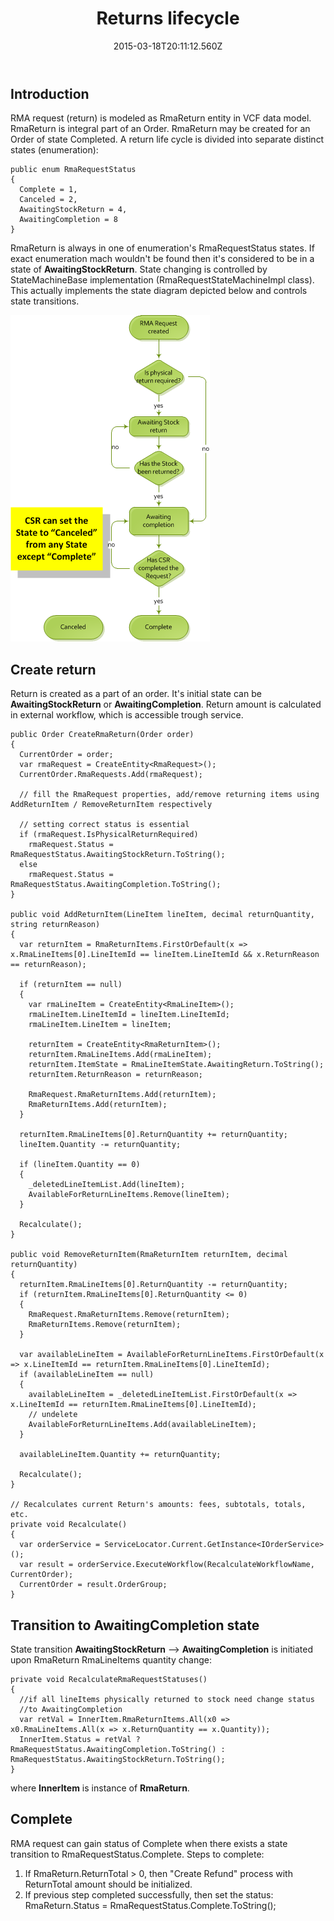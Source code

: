 ﻿---
title: Returns lifecycle
description: Returns lifecycle
layout: docs
date: 2015-03-18T20:11:12.560Z
priority: 6
---
## Introduction

RMA request (return) is modeled as RmaReturn entity in VCF data model. RmaReturn is integral part of an Order. RmaReturn may be created for an Order of state Completed. A return life cycle is divided into separate distinct states (enumeration):

```
public enum RmaRequestStatus
{
  Complete = 1,
  Canceled = 2,
  AwaitingStockReturn = 4,
  AwaitingCompletion = 8
}
```

RmaReturn is always in one of enumeration's RmaRequestStatus states. If exact enumeration mach wouldn't be found then it's considered to be in a state of **AwaitingStockReturn**. State changing is controlled by StateMachineBase<string> implementation (RmaRequestStateMachineImpl class). This actually implements the state diagram depicted below and controls state transitions.

<img src="../../../assets/images/docs/image2013-6-6_16_23_30.png" />

## Create return

Return is created as a part of an order. It's initial state can be **AwaitingStockReturn** or **AwaitingCompletion**. Return amount is calculated in external workflow, which is accessible trough service.

```
public Order CreateRmaReturn(Order order)
{
  CurrentOrder = order;
  var rmaRequest = CreateEntity<RmaRequest>();
  CurrentOrder.RmaRequests.Add(rmaRequest);

  // fill the RmaRequest properties, add/remove returning items using AddReturnItem / RemoveReturnItem respectively

  // setting correct status is essential
  if (rmaRequest.IsPhysicalReturnRequired)
    rmaRequest.Status = RmaRequestStatus.AwaitingStockReturn.ToString();
  else
    rmaRequest.Status = RmaRequestStatus.AwaitingCompletion.ToString();
}

public void AddReturnItem(LineItem lineItem, decimal returnQuantity, string returnReason)
{
  var returnItem = RmaReturnItems.FirstOrDefault(x => x.RmaLineItems[0].LineItemId == lineItem.LineItemId && x.ReturnReason == returnReason);

  if (returnItem == null)
  {
    var rmaLineItem = CreateEntity<RmaLineItem>();
    rmaLineItem.LineItemId = lineItem.LineItemId;
    rmaLineItem.LineItem = lineItem;

    returnItem = CreateEntity<RmaReturnItem>();
    returnItem.RmaLineItems.Add(rmaLineItem);
    returnItem.ItemState = RmaLineItemState.AwaitingReturn.ToString();
    returnItem.ReturnReason = returnReason;

    RmaRequest.RmaReturnItems.Add(returnItem);
    RmaReturnItems.Add(returnItem);
  }

  returnItem.RmaLineItems[0].ReturnQuantity += returnQuantity;
  lineItem.Quantity -= returnQuantity;

  if (lineItem.Quantity == 0)
  {
    _deletedLineItemList.Add(lineItem);
    AvailableForReturnLineItems.Remove(lineItem);
  }

  Recalculate();
}

public void RemoveReturnItem(RmaReturnItem returnItem, decimal returnQuantity)
{
  returnItem.RmaLineItems[0].ReturnQuantity -= returnQuantity;
  if (returnItem.RmaLineItems[0].ReturnQuantity <= 0)
  {
    RmaRequest.RmaReturnItems.Remove(returnItem);
    RmaReturnItems.Remove(returnItem);
  }

  var availableLineItem = AvailableForReturnLineItems.FirstOrDefault(x => x.LineItemId == returnItem.RmaLineItems[0].LineItemId);
  if (availableLineItem == null)
  {
    availableLineItem = _deletedLineItemList.FirstOrDefault(x => x.LineItemId == returnItem.RmaLineItems[0].LineItemId);
    // undelete
    AvailableForReturnLineItems.Add(availableLineItem);
  }

  availableLineItem.Quantity += returnQuantity;

  Recalculate();
}
 
// Recalculates current Return's amounts: fees, subtotals, totals, etc.
private void Recalculate()
{
  var orderService = ServiceLocator.Current.GetInstance<IOrderService>();
  var result = orderService.ExecuteWorkflow(RecalculateWorkflowName, CurrentOrder);
  CurrentOrder = result.OrderGroup;
}
```

## Transition to AwaitingCompletion state

State transition **AwaitingStockReturn** --> **AwaitingCompletion** is initiated upon RmaReturn RmaLineItems quantity change:

```
private void RecalculateRmaRequestStatuses()
{
  //if all lineItems physically returned to stock need change status 
  //to AwaitingCompletion
  var retVal = InnerItem.RmaReturnItems.All(x0 => x0.RmaLineItems.All(x => x.ReturnQuantity == x.Quantity));
  InnerItem.Status = retVal ? RmaRequestStatus.AwaitingCompletion.ToString() : RmaRequestStatus.AwaitingStockReturn.ToString();
}
```

where **InnerItem** is instance of **RmaReturn**.

## Complete

RMA request can gain status of Complete when there exists a state transition to RmaRequestStatus.Complete. Steps to complete:

1. If RmaReturn.ReturnTotal > 0, then "Create Refund" process with ReturnTotal amount should be initialized. 
2. If previous step completed successfully, then set the status: RmaReturn.Status =  RmaRequestStatus.Complete.ToString();
